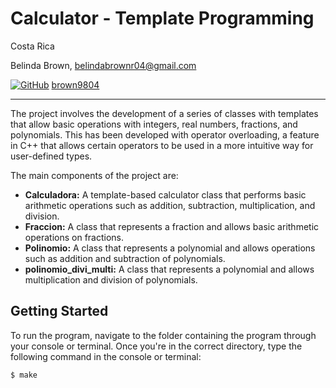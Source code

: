 # Calculator - Template Programming

Costa Rica

Belinda Brown, belindabrownr04@gmail.com

[![GitHub](https://img.shields.io/badge/--181717?logo=github&logoColor=ffffff)](https://github.com/)
[brown9804](https://github.com/brown9804)

----------

The project involves the development of a series of classes with templates that allow basic operations with integers, real numbers, fractions, and polynomials. This has been developed with operator overloading, a feature in C++ that allows certain operators to be used in a more intuitive way for user-defined types.

The main components of the project are:

- **Calculadora:** A template-based calculator class that performs basic arithmetic operations such as addition, subtraction, multiplication, and division.
- **Fraccion:** A class that represents a fraction and allows basic arithmetic operations on fractions.
- **Polinomio:** A class that represents a polynomial and allows operations such as addition and subtraction of polynomials.
- **polinomio_divi_multi:** A class that represents a polynomial and allows multiplication and division of polynomials.
  
## Getting Started

To run the program, navigate to the folder containing the program through your console or terminal. Once you're in the correct directory, type the following command in the console or terminal:

```
$ make
```

